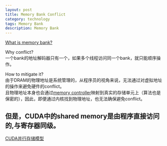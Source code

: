 ```yaml
---
layout: post
title: Memory Bank Conflict
category: technology
tags: Memory Bank
description: Memory Bank
---
```


[What is memory bank?](https://blog.csdn.net/m0_37561165/article/details/81704977)  

Why conflict?  
一个bank的地址解码器只有一个，如果多个线程访问同一个bank，就只能顺序操作。  

How to mitigate it?  
由于DRAM的物理地址是系统管理的，从程序员的视角来说，无法通过对虚拟地址的操作来避免硬件的conflict。  
且物理地址本身也会通过[memory controller](https://blog.csdn.net/thisway_diy/article/details/79389530)映射到真实的存储单元上（算法也是保密的），因此，即便通过内核找到物理地址，也无法确保避免conflict。  

## 但是，CUDA中的shared memory是由程序直接访问的,与寄存器同级。
[CUDA并行存储模型](https://www.cnblogs.com/liangliangdetianxia/p/3991042.html)
